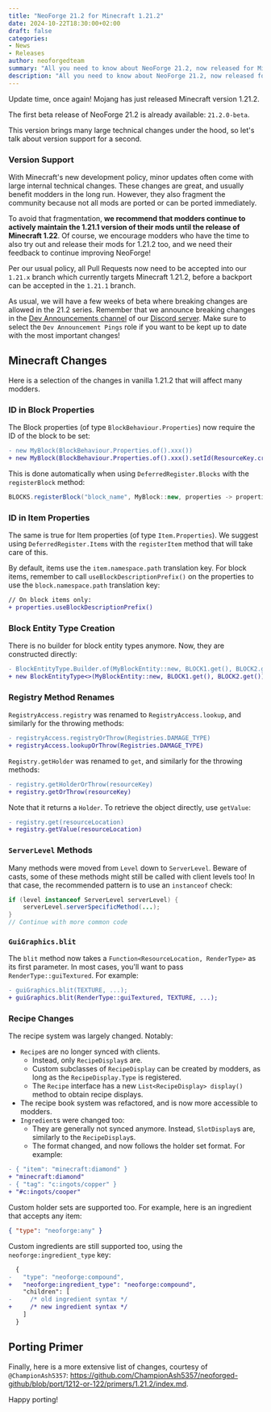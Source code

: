 ```yaml
---
title: "NeoForge 21.2 for Minecraft 1.21.2"
date: 2024-10-22T18:30:00+02:00
draft: false
categories:
- News
- Releases
author: neoforgedteam
summary: "All you need to know about NeoForge 21.2, now released for Minecraft 1.21.2."
description: "All you need to know about NeoForge 21.2, now released for Minecraft 1.21.2."
---
```


Update time, once again! Mojang has just released Minecraft version 1.21.2.

The first beta release of NeoForge 21.2 is already available: `21.2.0-beta`.

This version brings many large technical changes under the hood,
so let's talk about version support for a second.

### Version Support
With Minecraft's new development policy, minor updates often come with large internal technical changes.
These changes are great, and usually benefit modders in the long run.
However, they also fragment the community because not all mods are ported or can be ported immediately.

To avoid that fragmentation, **we recommend that modders continue to actively maintain the 1.21.1 version of their mods until the release of Minecraft 1.22**.
Of course, we encourage modders who have the time to also try out and release their mods for 1.21.2 too,
and we need their feedback to continue improving NeoForge!

Per our usual policy, all Pull Requests now need to be accepted into our `1.21.x` branch which currently targets Minecraft 1.21.2, before a backport can be accepted in the `1.21.1` branch.

As usual, we will have a few weeks of beta where breaking changes are allowed in the 21.2 series.
Remember that we announce breaking changes in the [Dev Announcements channel](https://discord.com/channels/313125603924639766/1187738270386372740) of our [Discord server](https://discord.neoforged.net). Make sure to select the `Dev Announcement Pings` role if you want to be kept up to date with the most important changes!

## Minecraft Changes
Here is a selection of the changes in vanilla 1.21.2 that will affect many modders.

### ID in Block Properties
The Block properties (of type `BlockBehaviour.Properties`) now require the ID of the block to be set:
```diff
- new MyBlock(BlockBehaviour.Properties.of().xxx())
+ new MyBlock(BlockBehaviour.Properties.of().xxx().setId(ResourceKey.create(Registries.BLOCK, resourceLocation)))
```
This is done automatically when using `DeferredRegister.Blocks` with the `registerBlock` method:
```java
BLOCKS.registerBlock("block_name", MyBlock::new, properties -> properties.xxx())
```

### ID in Item Properties
The same is true for Item properties (of type `Item.Properties`).
We suggest using `DeferredRegister.Items` with the `registerItem` method that will take care of this.

By default, items use the `item.namespace.path` translation key.
For block items, remember to call `useBlockDescriptionPrefix()` on the properties to use the `block.namespace.path` translation key:
```diff
// On block items only:
+ properties.useBlockDescriptionPrefix()
```

### Block Entity Type Creation
There is no builder for block entity types anymore. Now, they are constructed directly:
```diff
- BlockEntityType.Builder.of(MyBlockEntity::new, BLOCK1.get(), BLOCK2.get()).build(null)
+ new BlockEntityType<>(MyBlockEntity::new, BLOCK1.get(), BLOCK2.get())
```

### Registry Method Renames
`RegistryAccess.registry` was renamed to `RegistryAccess.lookup`, and similarly for the throwing methods:
```diff
- registryAccess.registryOrThrow(Registries.DAMAGE_TYPE)
+ registryAccess.lookupOrThrow(Registries.DAMAGE_TYPE)
```

`Registry.getHolder` was renamed to `get`, and similarly for the throwing methods:
```diff
- registry.getHolderOrThrow(resourceKey)
+ registry.getOrThrow(resourceKey)
```
Note that it returns a `Holder`.
To retrieve the object directly, use `getValue`:
```diff
- registry.get(resourceLocation)
+ registry.getValue(resourceLocation)
```

### `ServerLevel` Methods
Many methods were moved from `Level` down to `ServerLevel`.
Beware of casts, some of these methods might still be called with client levels too!
In that case, the recommended pattern is to use an `instanceof` check:
```java
if (level instanceof ServerLevel serverLevel) {
    serverLevel.serverSpecificMethod(...);
}
// Continue with more common code
```

### `GuiGraphics.blit`
The `blit` method now takes a `Function<ResourceLocation, RenderType>` as its first parameter.
In most cases, you'll want to pass `RenderType::guiTextured`. For example:
```diff
- guiGraphics.blit(TEXTURE, ...);
+ guiGraphics.blit(RenderType::guiTextured, TEXTURE, ...);
```

### Recipe Changes
The recipe system was largely changed. Notably:
- `Recipe`s are no longer synced with clients.
  - Instead, only `RecipeDisplay`s are.
  - Custom subclasses of `RecipeDisplay` can be created by modders, as long as the `RecipeDisplay.Type` is registered.
  - The `Recipe` interface has a new `List<RecipeDisplay> display()` method to obtain recipe displays.
- The recipe book system was refactored, and is now more accessible to modders.
- `Ingredient`s were changed too:
  - They are generally not synced anymore. Instead, `SlotDisplay`s are, similarly to the `RecipeDisplay`s.
  - The format changed, and now follows the holder set format. For example:
```diff
- { "item": "minecraft:diamond" }
+ "minecraft:diamond"
- { "tag": "c:ingots/copper" }
+ "#c:ingots/cooper"
```
  Custom holder sets are supported too. For example, here is an ingredient that accepts any item:
```json
{ "type": "neoforge:any" }
```
  Custom ingredients are still supported too, using the `neoforge:ingredient_type` key:
```diff
  {
-   "type": "neoforge:compound",
+   "neoforge:ingredient_type": "neoforge:compound",
    "children": [
-     /* old ingredient syntax */
+     /* new ingredient syntax */
    ]
  }
```

## Porting Primer
Finally, here is a more extensive list of changes, courtesy of `@ChampionAsh5357`: https://github.com/ChampionAsh5357/neoforged-github/blob/port/1212-or-122/primers/1.21.2/index.md. <!-- TODO update link -->

Happy porting!
